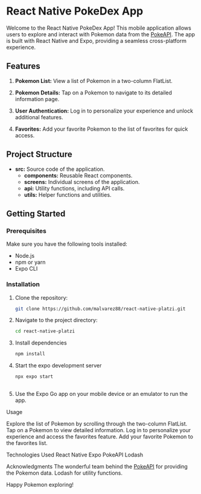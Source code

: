 # React Native PokeDex App

Welcome to the React Native PokeDex App! This mobile application allows users to explore and interact with Pokemon data from the [PokeAPI](https://pokeapi.co/). 
The app is built with React Native and Expo, providing a seamless cross-platform experience.

## Features

1. **Pokemon List:** View a list of Pokemon in a two-column FlatList.

2. **Pokemon Details:** Tap on a Pokemon to navigate to its detailed information page.

3. **User Authentication:** Log in to personalize your experience and unlock additional features.

4. **Favorites:** Add your favorite Pokemon to the list of favorites for quick access.

## Project Structure

- **src:** Source code of the application.
  - **components:** Reusable React components.
  - **screens:** Individual screens of the application.
  - **api:** Utility functions, including API calls.
  - **utils:** Helper functions and utilities.

## Getting Started

### Prerequisites

Make sure you have the following tools installed:

- Node.js
- npm or yarn
- Expo CLI

### Installation

1. Clone the repository:

   ```bash
   git clone https://github.com/malvarez88/react-native-platzi.git

2. Navigate to the project directory:

    ```bash
    cd react-native-platzi

3. Install dependencies

    ```bash
    npm install
   
5. Start the expo development server

    ```bash
    npx expo start
  
6. Use the Expo Go app on your mobile device or an emulator to run the app.

Usage

Explore the list of Pokemon by scrolling through the two-column FlatList.
Tap on a Pokemon to view detailed information.
Log in to personalize your experience and access the favorites feature.
Add your favorite Pokemon to the favorites list.

Technologies Used
React Native
Expo
PokeAPI
Lodash

Acknowledgments
The wonderful team behind the [PokeAPI](https://pokeapi.co/) for providing the Pokemon data.
Lodash for utility functions.


Happy Pokemon exploring!
